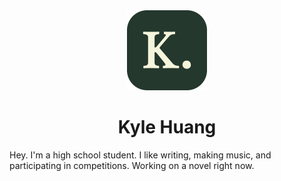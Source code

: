 <div align="center">
<picture>
  <img src="./Logo.svg" width="128px">
</picture>
</div>
<h1 align="center">
Kyle Huang
</h1>
Hey. I'm a high school student. I like writing, making music, and participating in competitions. Working on a novel right now.
